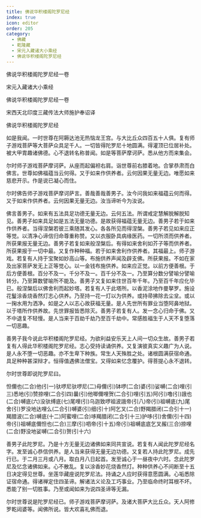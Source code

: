 ```yaml
---
title: 佛说华积楼阁陀罗尼经
index: true
icon: editor
order: 205
category:
  - 佛藏
  - 乾隆藏
  - 宋元入藏诸大小乘经
  - 佛说华积楼阁陀罗尼经
---
```


佛说华积楼阁陀罗尼经一卷  

宋元入藏诸大小乘经  

佛说华积楼阁陀罗尼经一卷  

宋西天北印度三藏传法大师施护奉诏译  

佛说华积楼阁陀罗尼经  

如是我闻。一时世尊在阿耨达池无热恼龙王宫。与大比丘众四百五十人俱。复有师子游戏菩萨等大菩萨众具足千人。一切皆得陀罗尼十地圆满。得灌顶已位居补处。被大甲胄趣诸佛德。心不退转名称普闻。如是等菩萨摩诃萨。悉从他方而来集会。  

尔时师子游戏菩萨摩诃萨。从座而起偏袒右肩。诣世尊前右膝着地。合掌恭肃而白佛言。世尊如佛福蕴当云何得。又于如来作供养者。云何因果无量无边。唯愿如来慈悲开示。作是说已凝心而住。  

尔时佛告师子游戏菩萨摩诃萨言。善哉善哉善男子。汝今问我如来福蕴云何而得。又于如来作供养者。云何因果无量无边。汝当谛听今为汝说。  

佛言善男子。如来有五法具足功德无量无边。云何五法。所谓戒定慧解脱解脱知见。善男子如来具足如是五法无量功德。是故获得福蕴无量无边。善男子若于如来作供养者。当得涅槃若彼三乘随其发心。各各所见而得涅槃。善男子若见如来应正等觉。以清净心谛信归命尊重称赞。又以衣服卧具病缘医药。一切所须而供养者。所获果报无量无边。善男子若复如来般涅槃后。有得如来舍利如芥子等而供养者。所获果报于一切中最。又复作种种福。若于如来舍利作供养者。其福最上。师子游戏。若复有人持于宝聚如妙高山等。布施供养声闻及辟支佛。所获果报。不如在家及出家菩萨发无上正等觉心。以一金钱布施供养。如来应正觉。以前方便善根。于后方便善根。百分不及一。千分不及一。百千分不及一。乃至算分数分譬喻分譬喻转分。乃至算数譬喻所不能及。善男子又复如来住世百年千年。乃至百千年应化毕已。般涅槃后以佛舍利而起妙塔。若复有人于此塔所。以香泥涂地作曼拏罗。施设花鬘涂香烧香然灯志心供养。乃至持一花一灯以为供养。或持帚拂除去尘坌。或以一掬水用为洒净。如是之人以志心故获福无量。是人先世所有罪业当堕阿鼻地狱。以于塔所作供养故。先世罪报皆悉除灭。善男子若复有人。发一念心归命于佛。又不中退复不轻慢。是人当来于百劫千劫乃至百千劫中。常感胜福生于人天不复堕落一切恶趣。  

善男子我今说此华积楼阁陀罗尼经。为欲利益安乐天上人间一切众生故。善男子若复有人得此华积楼阁陀罗尼经。志心受持读诵供养。又复演彼真实义趣广为人说。是人永不堕一切恶趣。亦不生卑下种族。常生人天殊胜之处。诸根圆满获宿命通。具足种种甚深辩才。恒得值遇佛法僧宝。又得如来忆念覆护。得菩提心永不退转。  

尔时世尊即说陀罗尼曰。  

怛儞也(二合)他(引一)驮啰尼驮啰尼(二)母儞(引)钵啰(二合)婆(引)娑嚩(二合)哩(引三)悉地(引)赞捺哩(二合引四)曩(引)他唧儞哩贺(二合引)哩(引五)阿(引)噜(引)誐也(二合)嚩底(六)没驮缚底(七)尾哩(引)乌迦致啰祖波誐帝(引八)帝(引)祖嚩底(九)尾舍(引)罗没地达哩么(二合引)嚩婆(引)细(引十)阿乞叉(二合)野羯腊闭(二合引十一)羯腊波(二合)嚩底(十二)阿蜜哩(二合)哆羯腊闭(二合引十三)护哆(引)舍儞(引十四)帝(引)祖嚩底儞怛也(二合)三摩(引)呬帝(引十五)帝(引)祖嚩底底乞叉赧(三合)捺哩(二合)野没地娑嚩(二合引)贺(引十六)  

善男子此陀罗尼。乃是十方无量无边诸佛如来同共宣说。若复有人闻此陀罗尼经名字。发至诚心恭信供养。是人当来获得无量无边功德。又复若人持此陀罗尼。成先行已。于二月三月或八月。取白月八日起首。发至诚心于一昼夜中六时。念此陀罗尼及忆念诸佛如来。心不散乱。复以涂香妙花烧香然灯。种种供养心不间断至十五日决定得见世尊。坐莲华藏座说陀罗尼法。持诵之人应时获得意愿圆满。心垢悉除证宿命通。得诸禅定住四圣谛。解诸法义论及工巧事业。乃至临命终时耳根不坏。悉能了别一切胜事。乃至或闻如来为说四圣谛等无漏。  

尔时世尊说是陀罗尼经已。师子游戏菩萨摩诃萨。及诸大菩萨大比丘众。天人阿修罗乾闼婆等。闻佛所说。皆大欢喜礼佛而退。  
